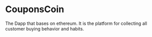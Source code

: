 # CouponsCoin
The Dapp that bases on ethereum. It is the platform for collecting all customer buying behavior and habits.
